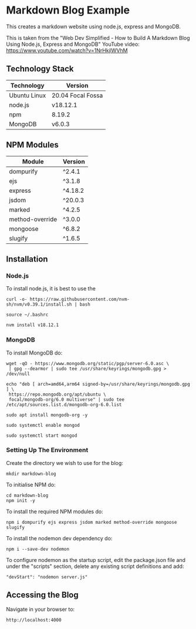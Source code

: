 # Markdown Blog Example

This creates a markdown website using node.js, express and MongoDB.

This is taken from the "Web Dev Simplified - How to Build A Markdown Blog Using Node.js, Express and MongoDB" YouTube video: https://www.youtube.com/watch?v=1NrHkjlWVhM

## Technology Stack

| Technology | Version |
|------------|---------|
| Ubuntu Linux | 20.04 Focal Fossa |
| node.js | v18.12.1 |
| npm | 8.19.2 |
| MongoDB | v6.0.3 |

## NPM Modules

| Module | Version |
|--------|---------|
| dompurify | ^2.4.1 |
| ejs | ^3.1.8 |
| express | ^4.18.2 |
| jsdom | ^20.0.3 |
| marked | ^4.2.5 |
| method-override | ^3.0.0 |
| mongoose | ^6.8.2 |
| slugify | ^1.6.5 |

## Installation

### Node.js

To install node.js, it is best to use the 

    curl -o- https://raw.githubusercontent.com/nvm-sh/nvm/v0.39.1/install.sh | bash

    source ~/.bashrc

    nvm install v18.12.1

### MongoDB

To install MongoDB do:

    wget -qO - https://www.mongodb.org/static/pgp/server-6.0.asc \
     | gpg --dearmor | sudo tee /usr/share/keyrings/mongodb.gpg > /dev/null

    echo "deb [ arch=amd64,arm64 signed-by=/usr/share/keyrings/mongodb.gpg ] \
     https://repo.mongodb.org/apt/ubuntu \
     focal/mongodb-org/6.0 multiverse" | sudo tee /etc/apt/sources.list.d/mongodb-org-6.0.list

    sudo apt install mongodb-org -y

    sudo systemctl enable mongod

    sudo systemctl start mongod

### Setting Up The Environment

Create the directory we wish to use for the blog:

    mkdir markdown-blog

To initialise NPM do:

    cd markdown-blog
    npm init -y

To install the required NPM modules do:

    npm i dompurify	ejs	express	jsdom marked method-override mongoose slugify

To install the nodemon dev dependency do:

    npm i --save-dev nodemon

To configure nodemon as the startup script, edit the package.json file and under the "scripts" section, delete any existing script definitions and add:

    "devStart": "nodemon server.js"

## Accessing the Blog

Navigate in your browser to:

    http://localhost:4000
